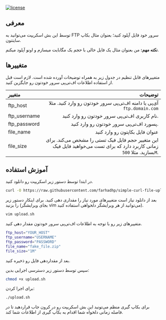 [![license](https://img.shields.io/github/license/FarhadHP/simple-curl-file-upload.svg?maxAge=2592000)](https://raw.githubusercontent.com/FarhadHP/simple-curl-file-upload/master/LICENSE)

## معرفی

توسط این بش اسکریپت می‌توانید به FTP سرور خود فایل آپلود کنید؛ بعنوان مثال بکاپ سایتتون.

**نکته مهم:** من بعنوان مثال یک فایل خالی با حجم یک مگابایت میسازم و اونو آپلود میکنم.

## متغییرها

متغییرهای قابل تنظیم در جدول زیر به همراه توضیحات آورده شده است. لازم است قبل از استفاده اطلاعات اف‌تی‌پی سرور خودتون رو جایگزین کنید.

|متغییر|توضیحات|
|:---|---:|
|ftp_host|آی‌پی یا دامنه اف‌تی‌پی سرور خودتون رو وارد کنید. مثلا `ftp.domain.com` |
|ftp_username|نام کاربری اف‌تی‌پی سرور خودتون رو وارد کنید.|
|ftp_password|پسورد اف‌تی‌پی سرور خودتون رو وارد کنید.|
|file_name|عنوان فایل بکاپتون رو وارد کنید|
|file_size|این متغییر حجم فایل فیک تستی را مشخص می‌کند. برای زمانی کاربرد دارد که برای تست می‌خواهید فایل فیک بسازید. مثلا `500M`. |

## آموزش استفاده

در ابتدا توسط دستور زیر اسکریپت رو دانلود کنید.

```bash
curl -O https://raw.githubusercontent.com/farhadhp/simple-curl-file-upload/master/upload.sh
```

بعد از دانلود نیاز است متغییرهای مورد نیاز را مقداری دهی کنید. برای اینکار دستور زیر را بزنید (بجای ویرایشگر vim می‌توانید از هر ویرایشگر دلخواهی استفاده کنید).

```bash
vim upload.sh
```

متغییرهای زیر رو با توجه به اطلاعات اف‌تی‌پی سرور خودتون مقدار دهی کنید.

```bash
ftp_host="YOUR_HOST"
ftp_username="USERNAME"
ftp_password="PASSWORD"
file_name="fake_file.zip"
file_size="1M"
```

بعد از مقداردهی فایل رو ذخیره کنید.

سپس توسط دستور زیر دسترسی اجرایی بدین:

```bash
chmod +x upload.sh
```

برای اجرا کردن:

```bash
./upload.sh
```

برای بکاپ گیری منظم می‌تونید این بش اسکریپت رو در کرون جاب قراردهید تا در فاصله زمانی دلخواه شما اقدام به بکاپ گیری از اطلاعات شما کند.